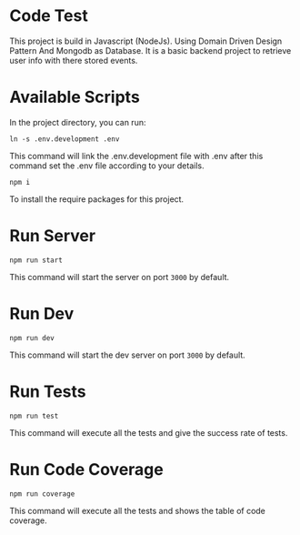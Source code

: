 # Code Test
This project is build in Javascript (NodeJs). Using Domain Driven Design Pattern And Mongodb as Database. It is a basic backend project to retrieve user info with there stored events. 
# Available Scripts
In the project directory, you can run:

```ln -s .env.development .env```

This command will link the .env.development file with .env after this command set the .env file according to your details.

```npm i```

To install the require packages for this project.

# Run Server
```npm run start```

This command will start the server on port `3000` by default.

# Run Dev
```npm run dev```

This command will start the dev server on port `3000` by default.

# Run Tests
```npm run test```

This command will execute all the tests and give the success rate of tests.

# Run Code Coverage
```npm run coverage```

This command will execute all the tests and shows the table of code coverage.
